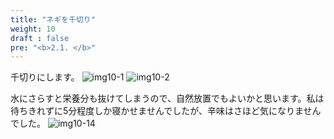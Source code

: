 ```yaml
---
title: "ネギを千切り"
weight: 10
draft : false
pre: "<b>2.1. </b>"
---
```

千切りにします。
![img10-1](/images/img20-1.JPG)
![img10-2](/images/img20-2.JPG)

水にさらすと栄養分も抜けてしまうので、自然放置でもよいかと思います。私は待ちきれずに5分程度しか寝かせませんでしたが、辛味はさほど気になりませんでした。
![img10-14](/images/img20-14.JPG)

